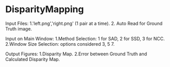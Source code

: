 # DisparityMapping
Input Files: 
1.'left.png','right.png' (1 pair at a time).
2. Auto Read for Ground Truth image.

Input on Main Window:
1.Method Selection: 1 for SAD, 2 for SSD, 3 for NCC.
2.Window Size Selection: options considered 3, 5 7.

Output Figures:
1.Disparity Map.
2.Error between Ground Truth and Calculated Disparity Map. 
